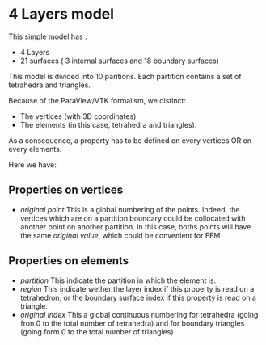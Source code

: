 # 4 Layers model

This simple model has :
 * 4 Layers
 * 21 surfaces ( 3 internal surfaces and 18 boundary surfaces)

This model is divided into 10 paritions.
Each partition contains a set of tetrahedra and triangles.

Because of the ParaView/VTK formalism, we distinct:
 * The vertices (with 3D coordinates)
 * The elements (in this case, tetrahedra and triangles).

As a consequence, a property has to be defined on every vertices OR on every elements.

Here we have:

## Properties on vertices

 * _original point_ This is a global numbering of the points. Indeed, the vertices
 which are on a partition boundary could be collocated with another point on another partition.
 In this case, boths points will have the same _original value_, which could be convenient
 for FEM

## Properties on elements

 * _partition_ This indicate the partition in which the element is.
 * _region_ This indicate wether the layer index if this property is read on a tetrahedron, or
 the boundary surface index if this property is read on a triangle.
 * _original index_ This a global continuous numbering for tetrahedra (going fron 0 to the
 total number  of tetrahedra) and for boundary triangles (going form 0 to the total number of
 triangles)
